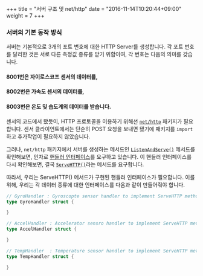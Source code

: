 +++
title = "서버 구조 및 net/http"
date = "2016-11-14T10:20:44+09:00"
weight = 7
+++

### 서버의 기본 동작 방식
서버는 기본적으로 3개의 포트 번호에 대한 HTTP Server를 생성합니다. 각 포트 번호를 달리한 것은 서로 다른 측정값 종류를 받기 위함이여, 각 번호는 다음의 의미를 갖습니다.

#### 8001번은 자이로스코프 센서의 데이터를,
#### 8002번은 가속도 센서의 데이터를,
#### 8003번은 온도 및 습도계의 데이터를 받습니다.

센서의 코드에서 봤듯이, HTTP 프로토콜을 이용하기 위해선 [`net/http`](https://golang.org/pkg/net/http/) 패키지가 필요합니다. 센서 클라이언트에서는 단순히 POST 요청을 보내면 됐기에 패키지를 `import`하고 추가작업이 필요하지 않았습니다.

그러나, `net/http` 패키지에서 서버를 생성하는 메서드인 [`ListenAndServe()`](https://golang.org/pkg/net/http/#ListenAndServe) 메서드를 확인해보면, 인자로 [핸들러 인터페이스](https://golang.org/pkg/net/http/#Handler)를 요구하고 있습니다. 이 핸들러 인터페이스를 다시 확인해보면, 결국 [`ServeHTTP()`](https://golang.org/pkg/net/http/#HandlerFunc)라는 메서드를 요구합니다.

따라서, 우리는 ServeHTTP() 메서드가 구현된 핸들러 인터페이스가 필요합니다. 이를 위해, 우리는 각 데이터 종류에 대한 인터페이스를 다음과 같이 만들어줘야 합니다.

```go
// GyroHandler : Gyroscopte sensor handler to implement ServeHTTP method
type GyroHandler struct {

}

// AccelHandler : Accelerator sensro handler to implement ServeHTTP method
type AccelHandler struct {

}

// TempHandler 	: Temperature sensor handler to implement ServeHTTP method
type TempHandler struct {

}
```